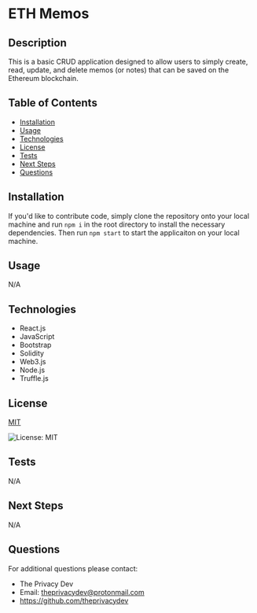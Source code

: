 

# ETH Memos

## Description
This is a basic CRUD application designed to allow users to simply create, read, update, and delete memos (or notes) that can be saved on the Ethereum blockchain.

## Table of Contents
  - [Installation](#installation)
  - [Usage](#usage)
  - [Technologies](#technologies)
  - [License](#license)
  - [Tests](#tests)
  - [Next Steps](#next-steps)
  - [Questions](#questions)


## Installation
If you'd like to contribute code, simply clone the repository onto your local machine and run ```npm i``` in the root directory to install the necessary dependencies. Then run ```npm start``` to start the applicaiton on your local machine.

## Usage
N/A

## Technologies
* React.js 
* JavaScript 
* Bootstrap 
* Solidity 
* Web3.js 
* Node.js 
* Truffle.js

## License


  [MIT](https://opensource.org/licenses/MIT)
  

  ![License: MIT](https://img.shields.io/badge/License-MIT-9cf)

## Tests
N/A

## Next Steps
N/A

## Questions
For additional questions please contact:
* The Privacy Dev
* Email: theprivacydev@protonmail.com
* https://github.com/theprivacydev
